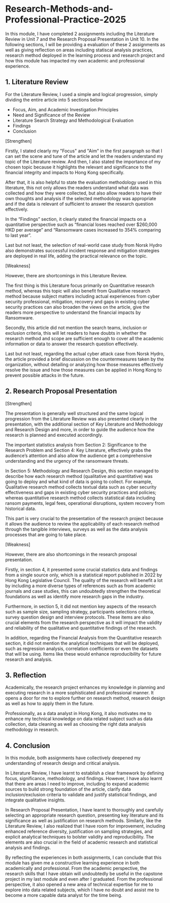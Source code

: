 # Research-Methods-and-Professional-Practice-2025
In this module, I have completed 2 assignments including the Literature Review in Unit 7 and the Research Proposal Presentation in Unit 10. In the following sections, I will be providing a evaluation of these 2 assignments as well as giving reflection on areas including statiscal analysis practices, research method deployed in the learning process and research project and how this module has impacted my own academic and professional experience.

## **1.	Literature Review**
For the Literature Review, I used a simple and logical progression, simply dividing the entire article into 5 sections below
- Focus, Aim, and Academic Investigation Principles
- Need and Significance of the Review
- Literature Search Strategy and Methodological Evaluation
- Findings
- Conclusion
  
[Strengthen]

Firstly, I stated clearly my "Focus" and "Aim" in the first paragraph so that I can set the scene and tune of the article and let the readers understand my topic of the Literature review. And then, I also stated the importance of my chosen topic because it highlights the relevant and significance to the financial integrity and impacts to Hong Kong specifically.

After that, it is also helpful to state the evaluation methodology used in this literature, this not only allows the readers understand what data was collected and how they were collected, but also allow readers to have their own thoughts and analysis if the selected methodology was appropriate and if the data is relevant of sufficient to answer the research question effectively.

In the “Findings” section, it clearly stated the financial impacts on a quantitative perspective such as “financial loses reached over $260,000 HKD per average” and “Ransomware cases increased to 354% comparing to last year”. 

Last but not least, the selection of real-world case study from Norsk Hydro also demonstrates successful incident response and mitigation strategies are deployed in real life, adding the practical relevance on the topic. 

[Weakness]

However, there are shortcomings in this Literature Review. 

The first thing is this Literature focus primarily on Quantitative research method, whereas this topic will also benefit from Qualitative research method because subject matters including actual experiences from cyber security professional, mitigation, recovery and gaps in existing cyber security practices can also broaden the views on the article, give the readers more perspective to understand the financial impacts by Ransomware. 

Secondly, this article did not mention the search teams, inclusion or exclusion criteria, this will let readers to have doubts in whether the research method and scope are sufficient enough to cover all the academic information or data to answer the research question effectively.

Last but not least, regarding the actual cyber attack case from Norsk Hydro, the article provided a brief discussion on the countermeasures taken by the organization, without detailing or analyzing how those measures effectively resolve the issue and how those measures can be applied in Hong Kong to prevent possible attacks in the future.


## **2.	Research Proposal Presentation**

[Strengthen]

The presentation is generally well structured and the same logical progression from the Literature Review was also presented clearly in the presentation, with the additional section of Key Literature and Methodology and Research Design and more, in order to guide the audience how the research is planned and executed accordingly. 

The important statistics analysis from Section 2: Significance to the Research Problem and Section 4: Key Literature, effectively grabs the audience’s attention and also allow the audience get a comprehensive understanding and the urgency of the ransomware threats.

In Section 5: Methodology and Research Design, this section managed to describe how each research method (qualitative and quantitative) was going to deploy and what kind of data is going to collect. For example, Qualitative research method collects textual data such as cyber security effectiveness and gaps in existing cyber security practices and policies; whereas quantitative research method collects statistical data including ransom payments, legal fees, operational disruptions, system recovery from historical data. 

This part is very crucial to the presentation of the research project because it allows the audience to review the applicability of each research method through the tangible interviews, surveys as well as the data analysis processes that are going to take place.

[Weakness]

However, there are also shortcomings in the research proposal presentation.

Firstly, in section 4, it presented some crucial statistics data and findings from a single source only, which is a statistical report published in 2022 by Hong Kong Legislative Council. The quality of the research will benefit a lot by including a more diverse types of references such as from academic journals and case studies, this can undoubtedly strengthen the theoretical foundations as well as identify more research gaps in the industry. 

Furthermore, in section 5, it did not mention key aspects of the research such as sample size, sampling strategy, participants selections criteria, survey question design and interview protocols. These items are also crucial elements from the research perspective as it will impact the validity and reliability of the qualitative and quantitative findings of the research. 

In addition, regarding the Financial Analysis from the Quantitative research section, it did not mention the analytical techniques that will be deployed, such as regression analysis, correlation coefficients or even the datasets that will be using. Items like these would enhance reproducibility for future research and analysis.

## **3.	Reflection**

Academically, the research project enhances my knowledge in planning and executing research in a more sophisticated and professional manner. It opens a door for me to explore further on research method, research design as well as how to apply them in the future. 

Professionally, as a data analyst in Hong Kong, it also motivates me to enhance my technical knowledge on data related subject such as data collection, data cleaning as well as choosing the right data analysis methodology in research.

## **4.	Conclusion**

In this module, both assignments have collectively deepened my understanding of research design and critical analysis. 

In Literature Review, I have learnt to establish a clear framework by defining focus, significance, methodology, and findings. However, I have also learnt that there are areas I need to improve, including to expand academic sources to build strong foundation of the article, clarify data inclusion/exclusion criteria to validate and justify statistical findings, and integrate qualitative insights. 

In Research Proposal Presentation, I have learnt to thoroughly and carefully selecting an appropriate research question, presenting key literature and its significance as well as justification on research methods. 
Similarly, like the Literature Review, I also realized that I have room for improvement, including enhanced reference diversity, justification on sampling strategies, and explicit analytical techniques to bolster validity and reproducibility. The elements are also crucial in the field of academic research and statistical analysis and findings.

By reflecting the experiences in both assignments, I can conclude that this module has given me a constructive learning experience in both academically and professional. From the academic perspective, the research skills that I have obtain will undoubtedly be useful in the capstone project in my last module and even after I graduated. From the professional perspective, it also opened a new area of technical expertise for me to explore into data related subjects, which I have no doubt and assist me to become a more capable data analyst for the time being.





